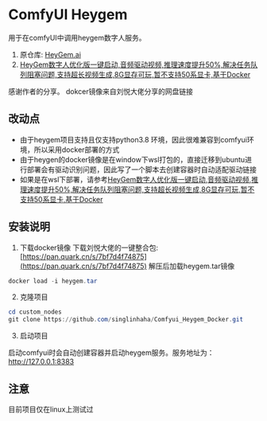 # ComfyUI Heygem

用于在comfyUI中调用heygem数字人服务。


1. 原仓库: [HeyGem.ai](https://github.com/GuijiAI/HeyGem.ai) 
2. [HeyGem数字人优化版一键启动,音频驱动视频,推理速度提升50%,解决任务队列阻塞问题,支持超长视频生成,8G显存可玩,暂不支持50系显卡,基于Docker
](https://www.bilibili.com/video/BV1kCoxYZEtc/?spm_id_from=333.337.search-card.all.click&vd_source=7c43af1b18f3ab7914df7cc0f093f28f)

感谢作者的分享。
dokcer镜像来自刘悦大佬分享的网盘链接

## 改动点
- 由于heygem项目支持且仅支持python3.8 环境，因此很难兼容到comfyui环境，所以采用docker部署的方式
- 由于heygen的docker镜像是在window下wsl打包的，直接迁移到ubuntu进行部署会有驱动识别问题，因此写了一个脚本去创建容器时自动适配驱动链接
- 如果是在wsl下部署，请参考[HeyGem数字人优化版一键启动,音频驱动视频,推理速度提升50%,解决任务队列阻塞问题,支持超长视频生成,8G显存可玩,暂不支持50系显卡,基于Docker
](https://www.bilibili.com/video/BV1kCoxYZEtc/?spm_id_from=333.337.search-card.all.click&vd_source=7c43af1b18f3ab7914df7cc0f093f28f)

## 安装说明
1. 下载docker镜像
下载刘悦大佬的一键整合包:  [https://pan.quark.cn/s/7bf7d4f74875](https://pan.quark.cn/s/7bf7d4f74875)
解压后加载heygem.tar镜像

```powershell
docker load -i heygem.tar
```
2. 克隆项目
```powershell
cd custom_nodes
git clone https://github.com/singlinhaha/Comfyui_Heygem_Docker.git
```
3. 启动项目

启动comfyui时会自动创建容器并启动heygem服务。服务地址为：http://127.0.0.1:8383

## 注意
目前项目仅在linux上测试过

